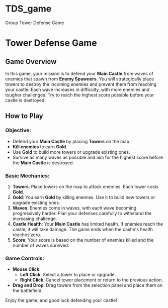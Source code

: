 # TDS_game
Group Tower Defense Game


# Tower Defense Game

## Game Overview
In this game, your mission is to defend your **Main Castle** from waves of enemies that spawn from **Enemy Spawners**. You will strategically place towers to destroy the incoming enemies and prevent them from reaching your castle. Each wave increases in difficulty, with more enemies and tougher challenges. Try to reach the highest score possible before your castle is destroyed!

## How to Play

### Objective:
- Defend your **Main Castle** by placing **Towers** on the map.
- **Kill enemies** to earn **Gold**.
- Use **Gold** to build more towers or upgrade existing ones.
- Survive as many waves as possible and aim for the highest score before the **Main Castle** is destroyed.

### Basic Mechanics:
1. **Towers**: Place towers on the map to attack enemies. Each tower costs **Gold**.
2. **Gold**: You earn **Gold** by killing enemies. Use it to build new towers or upgrade existing ones.
3. **Waves**: Enemies come in waves, with each wave becoming progressively harder. Plan your defenses carefully to withstand the increasing challenge.
4. **Castle Health**: Your **Main Castle** has limited health. If enemies reach the castle, it will take damage. The game ends when the castle's health reaches zero.
5. **Score**: Your score is based on the number of enemies killed and the number of waves survived.

### Game Controls:
- **Mouse Click**: 
  - **Left Click**: Select a tower to place or upgrade.
  - **Right Click**: Cancel tower placement or return to the previous action.
- **Drag and Drop**: Drag towers from the selection panel and place them on the battlefield.



Enjoy the game, and good luck defending your castle!
